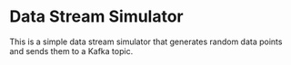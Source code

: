 # Data Stream Simulator

This is a simple data stream simulator that generates random data points and sends them to a Kafka topic.